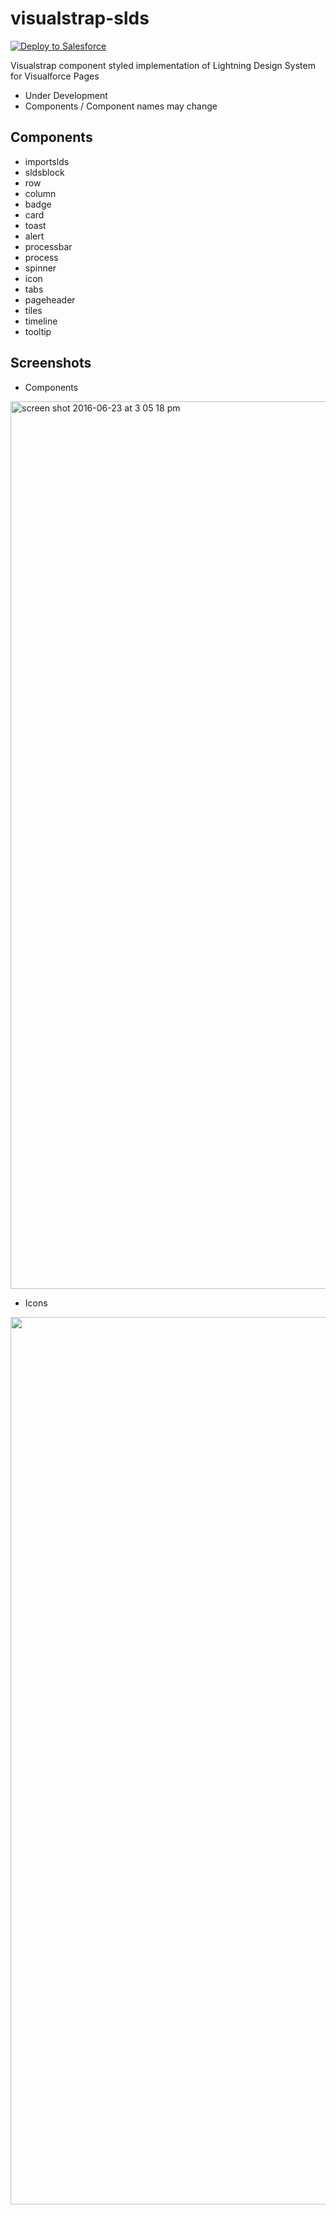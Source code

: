 # visualstrap-slds

<a href="https://githubsfdeploy.herokuapp.com?owner=avinava&repo=visualstrap-slds">
  <img alt="Deploy to Salesforce"
       src="https://raw.githubusercontent.com/afawcett/githubsfdeploy/master/src/main/webapp/resources/img/deploy.png">
</a>

Visualstrap component styled implementation of Lightning Design System for Visualforce Pages

- Under Development
- Components / Component names may change

Components
-
- importslds
- sldsblock
- row
- column
- badge
- card
- toast
- alert
- processbar
- process
- spinner
- icon
- tabs
- pageheader
- tiles
- timeline
- tooltip

Screenshots
-

- Components
<img width="1420" alt="screen shot 2016-06-23 at 3 05 18 pm" src="https://cloud.githubusercontent.com/assets/1398711/18489781/b51d9e24-7a1c-11e6-888d-2907b7f2af7e.png">

- Icons
<img width="1420" src="https://cloud.githubusercontent.com/assets/1398711/18490579/3a32d108-7a20-11e6-906c-09d5a4515bf7.png"/>
